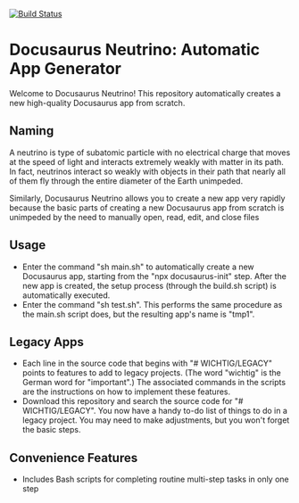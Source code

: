 [![Build Status](https://travis-ci.com/rubyonracetracks/docusaurus_neutrino.svg?branch=master)](https://travis-ci.com/rubyonracetracks/docusaurus_neutrino)

# Docusaurus Neutrino: Automatic App Generator

Welcome to Docusaurus Neutrino!  This repository automatically creates a new high-quality Docusaurus app from scratch.

## Naming
A neutrino is type of subatomic particle with no electrical charge that moves at the speed of light and interacts extremely weakly with matter in its path.  In fact, neutrinos interact so weakly with objects in their path that nearly all of them fly through the entire diameter of the Earth unimpeded.

Similarly, Docusaurus Neutrino allows you to create a new app very rapidly because the basic parts of creating a new Docusaurus app from scratch is unimpeded by the need to manually open, read, edit, and close files

## Usage
* Enter the command "sh main.sh" to automatically create a new Docusaurus app, starting from the "npx docusaurus-init" step.  After the new app is created, the setup process (through the build.sh script) is automatically executed.
* Enter the command "sh test.sh".  This performs the same procedure as the main.sh script does, but the resulting app's name is "tmp1".

## Legacy Apps
* Each line in the source code that begins with "# WICHTIG/LEGACY" points to features to add to legacy projects.  (The word "wichtig" is the German word for "important".)  The associated commands in the scripts are the instructions on how to implement these features.
* Download this repository and search the source code for "# WICHTIG/LEGACY".  You now have a handy to-do list of things to do in a legacy project.  You may need to make adjustments, but you won't forget the basic steps.

## Convenience Features
* Includes Bash scripts for completing routine multi-step tasks in only one step
